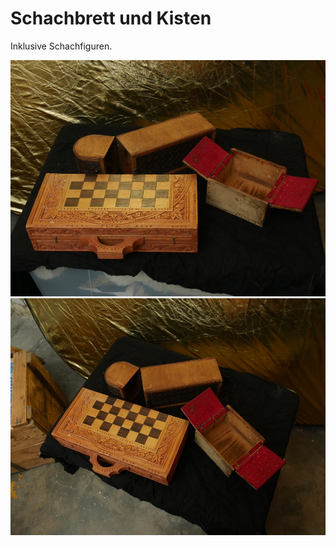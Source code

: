 # Schachbrett und Kisten

Inklusive Schachfiguren.









[![schach-und-kisten](P1940857_thumb.jpg)](P1940857.JPG)
[![schach-und-kisten](P1940858_thumb.jpg)](P1940858.JPG)
